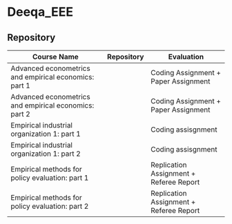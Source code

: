 # Deeqa_EEE
 
## Repository

|Course Name| Repository | Evaluation |
|------------- |------------- |------------- |
|Advanced econometrics and empirical economics: part 1| | Coding Assignment + Paper Assignment |
|Advanced econometrics and empirical economics: part 2| | Coding Assignment + Paper Assignment |
|Empirical industrial organization 1: part 1| |Coding assisgnment |
|Empirical industrial organization 1: part 2| |Coding assisgnment |
|Empirical methods for policy evaluation: part 1| |Replication Assignment + Referee Report |
|Empirical methods for policy evaluation: part 2| |Replication Assignment + Referee Report |
